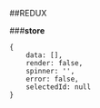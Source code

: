 ##REDUX

###**store**

```
{
    data: [],
    render: false,
    spinner: '',
    error: false,
    selectedId: null
}
```
